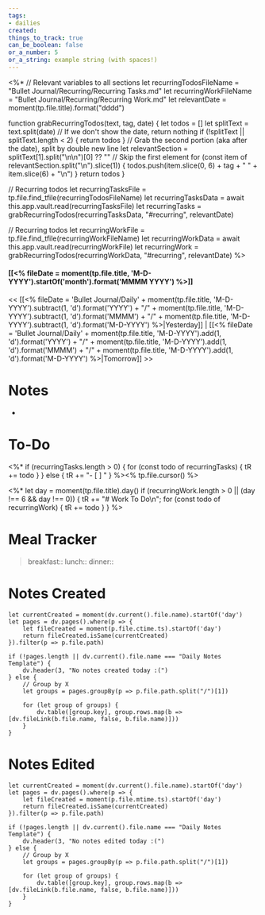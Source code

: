 ```yaml
---
tags:
- dailies
created: 
things_to_track: true
can_be_boolean: false
or_a_number: 5
or_a_string: example string (with spaces!)
---
```

<%*
// Relevant variables to all sections
let recurringTodosFileName = "Bullet Journal/Recurring/Recurring Tasks.md"
let recurringWorkFileName = "Bullet Journal/Recurring/Recurring Work.md"
let relevantDate = moment(tp.file.title).format("dddd")

function grabRecurringTodos(text, tag, date) {
	let todos = []
	let splitText = text.split(date)
	// If we don't show the date, return nothing
	if (!splitText || splitText.length < 2) {
		return todos
	}
	// Grab the second portion (aka after the date), split by double new line
	let relevantSection = splitText[1].split("\n\n")[0] ?? ""
	// Skip the first element
	for (const item of relevantSection.split("\n").slice(1)) {
		todos.push(item.slice(0, 6) + tag + " " + item.slice(6) + "\n")
	}
	return todos
}

// Recurring todos
let recurringTasksFile = tp.file.find_tfile(recurringTodosFileName)
let recurringTasksData = await this.app.vault.read(recurringTasksFile)
let recurringTasks = grabRecurringTodos(recurringTasksData, "#recurring", relevantDate)

// Recurring todos
let recurringWorkFile = tp.file.find_tfile(recurringWorkFileName)
let recurringWorkData = await this.app.vault.read(recurringWorkFile)
let recurringWork = grabRecurringTodos(recurringWorkData, "#recurring", relevantDate)
%>
####           [[<% fileDate = moment(tp.file.title, 'M-D-YYYY').startOf('month').format('MMMM YYYY') %>]]
<< [[<% fileDate = 'Bullet Journal/Daily' + moment(tp.file.title, 'M-D-YYYY').subtract(1, 'd').format('YYYY') + "/" + moment(tp.file.title, 'M-D-YYYY').subtract(1, 'd').format('MMMM') + "/" + moment(tp.file.title, 'M-D-YYYY').subtract(1, 'd').format('M-D-YYYY') %>|Yesterday]] | [[<% fileDate = 'Bullet Journal/Daily' + moment(tp.file.title, 'M-D-YYYY').add(1, 'd').format('YYYY') + "/" + moment(tp.file.title, 'M-D-YYYY').add(1, 'd').format('MMMM') + "/" + moment(tp.file.title, 'M-D-YYYY').add(1, 'd').format('M-D-YYYY') %>|Tomorrow]] >>

# Notes
- 

# To-Do
<%*
if (recurringTasks.length > 0) {
	for (const todo of recurringTasks) {
		tR += todo
	}
} else {
	tR += "- [ ] "
}
%><% tp.file.cursor() %>

<%*
let day = moment(tp.file.title).day()
if (recurringWork.length > 0 || (day !== 6 && day !== 0)) {
	tR += "# Work To Do\n";
	for (const todo of recurringWork) {
		tR += todo
	}
}
%>


# Meal Tracker
> breakfast::
> lunch:: 
> dinner:: 


# Notes Created
```dataviewjs  
let currentCreated = moment(dv.current().file.name).startOf('day')
let pages = dv.pages().where(p => {
	let fileCreated = moment(p.file.ctime.ts).startOf('day')
	return fileCreated.isSame(currentCreated)
}).filter(p => p.file.path)

if (!pages.length || dv.current().file.name === "Daily Notes Template") {
	dv.header(3, "No notes created today :(")
} else {
	// Group by X
	let groups = pages.groupBy(p => p.file.path.split("/")[1])

	for (let group of groups) {
		dv.table([group.key], group.rows.map(b => [dv.fileLink(b.file.name, false, b.file.name)]))
	}
}
```

# Notes Edited
```dataviewjs  
let currentCreated = moment(dv.current().file.name).startOf('day')
let pages = dv.pages().where(p => {
	let fileCreated = moment(p.file.mtime.ts).startOf('day')
	return fileCreated.isSame(currentCreated)
}).filter(p => p.file.path)

if (!pages.length || dv.current().file.name === "Daily Notes Template") {
	dv.header(3, "No notes edited today :(")
} else {
	// Group by X
	let groups = pages.groupBy(p => p.file.path.split("/")[1])

	for (let group of groups) {
		dv.table([group.key], group.rows.map(b => [dv.fileLink(b.file.name, false, b.file.name)]))
	}
}
```
